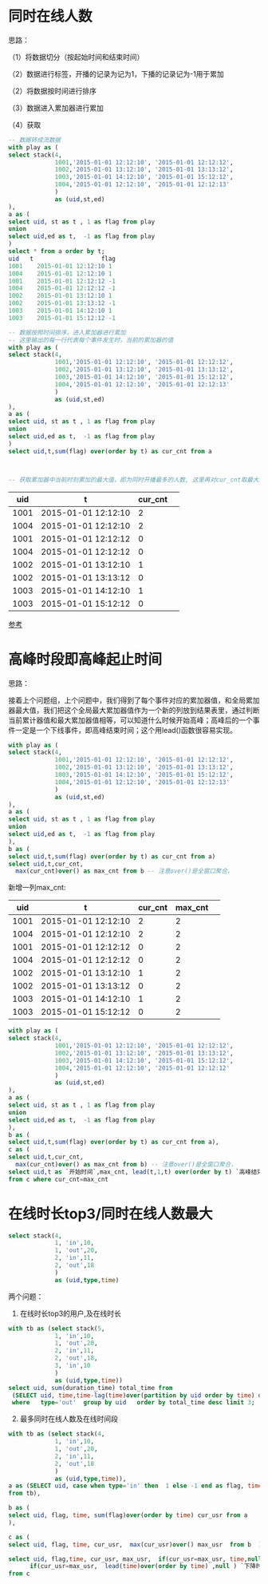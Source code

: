 # 同时在线人数

思路： 

（1）将数据切分（按起始时间和结束时间）

（2）数据进行标签，开播的记录为记为1，下播的记录记为-1用于累加

（2）将数据按时间进行排序

（3）数据进入累加器进行累加

（4）获取  


```sql
-- 数据转成流数据
with play as (
select stack(4,
             1001,'2015-01-01 12:12:10', '2015-01-01 12:12:12',
             1002,'2015-01-01 13:12:10', '2015-01-01 13:13:12',
             1003,'2015-01-01 14:12:10', '2015-01-01 15:12:12',
             1004,'2015-01-01 12:12:10', '2015-01-01 12:12:13'
             ) 
             as (uid,st,ed)
),
a as (
select uid, st as t , 1 as flag from play
union 
select uid,ed as t,  -1 as flag from play
)
select * from a order by t;
uid   t                   flag
1001	2015-01-01 12:12:10	1	
1004	2015-01-01 12:12:10	1	
1001	2015-01-01 12:12:12	-1	
1004	2015-01-01 12:12:12	-1	
1002	2015-01-01 13:12:10	1	
1002	2015-01-01 13:13:12	-1	
1003	2015-01-01 14:12:10	1	
1003	2015-01-01 15:12:12	-1

-- 数据按照时间排序，进入累加器进行累加
-- 这里输出的每一行代表每个事件发生时，当前的累加器的值
with play as (
select stack(4,
             1001,'2015-01-01 12:12:10', '2015-01-01 12:12:12',
             1002,'2015-01-01 13:12:10', '2015-01-01 13:13:12',
             1003,'2015-01-01 14:12:10', '2015-01-01 15:12:12',
             1004,'2015-01-01 12:12:10', '2015-01-01 12:12:13'
             ) 
             as (uid,st,ed)
),
a as (
select uid, st as t , 1 as flag from play
union 
select uid,ed as t,  -1 as flag from play
)
select uid,t,sum(flag) over(order by t) as cur_cnt from a



-- 获取累加器中当前时刻累加的最大值，即为同时开播最多的人数, 这里再对cur_cnt取最大即可
```

| uid  | t                   | cur_cnt |      |
| ---- | ------------------- | ------- | ---- |
| 1001 | 2015-01-01 12:12:10 | 2       |      |
| 1004 | 2015-01-01 12:12:10 | 2       |      |
| 1001 | 2015-01-01 12:12:12 | 0       |      |
| 1004 | 2015-01-01 12:12:12 | 0       |      |
| 1002 | 2015-01-01 13:12:10 | 1       |      |
| 1002 | 2015-01-01 13:13:12 | 0       |      |
| 1003 | 2015-01-01 14:12:10 | 1       |      |
| 1003 | 2015-01-01 15:12:12 | 0       |      |

[参考](https://www.modb.pro/db/334381)

# 高峰时段即高峰起止时间

思路：

接着上个问题组，上个问题中，我们得到了每个事件对应的累加器值，和全局累加器最大值，我们把这个全局最大累加器值作为一个新的列放到结果表里，通过判断当前累计器值和最大累加器值相等，可以知道什么时候开始高峰；高峰后的一个事件一定是一个下线事件，即高峰结束时间；这个用lead()函数很容易实现。

```sql
with play as (
select stack(4,
             1001,'2015-01-01 12:12:10', '2015-01-01 12:12:12',
             1002,'2015-01-01 13:12:10', '2015-01-01 13:13:12',
             1003,'2015-01-01 14:12:10', '2015-01-01 15:12:12',
             1004,'2015-01-01 12:12:10', '2015-01-01 12:12:13'
             ) 
             as (uid,st,ed)
),
a as (
select uid, st as t , 1 as flag from play
union 
select uid,ed as t,  -1 as flag from play
),
b as (
select uid,t,sum(flag) over(order by t) as cur_cnt from a)
select uid,t,cur_cnt,
  max(cur_cnt)over() as max_cnt from b -- 注意over()是全窗口聚合，
```

新增一列max_cnt:

| uid  | t                   | cur_cnt | max_cnt |      |
| ---- | ------------------- | ------- | ------- | ---- |
| 1001 | 2015-01-01 12:12:10 | 2       | 2       |      |
| 1004 | 2015-01-01 12:12:10 | 2       | 2       |      |
| 1001 | 2015-01-01 12:12:12 | 0       | 2       |      |
| 1004 | 2015-01-01 12:12:12 | 0       | 2       |      |
| 1002 | 2015-01-01 13:12:10 | 1       | 2       |      |
| 1002 | 2015-01-01 13:13:12 | 0       | 2       |      |
| 1003 | 2015-01-01 14:12:10 | 1       | 2       |      |
| 1003 | 2015-01-01 15:12:12 | 0       | 2       |      |

```sql
with play as (
select stack(4,
             1001,'2015-01-01 12:12:10', '2015-01-01 12:12:12',
             1002,'2015-01-01 13:12:10', '2015-01-01 13:13:12',
             1003,'2015-01-01 14:12:10', '2015-01-01 15:12:12',
             1004,'2015-01-01 12:12:10', '2015-01-01 12:12:12'
             ) 
             as (uid,st,ed)
),
a as (
select uid, st as t , 1 as flag from play
union 
select uid,ed as t,  -1 as flag from play
),
b as (
select uid,t,sum(flag) over(order by t) as cur_cnt from a),
c as (
select uid,t,cur_cnt,
  max(cur_cnt)over() as max_cnt from b) -- 注意over()是全窗口聚合，
select uid,t as `开始时间`,max_cnt, lead(t,1,t) over(order by t) `高峰结束时间`
from c where cur_cnt=max_cnt


```

# 在线时长top3/同时在线人数最大

```sql
select stack(4,
             1, 'in',10,
             1, 'out',20,
             2, 'in',11,
             2, 'out',18
             ) 
             as (uid,type,time)
```

两个问题：

1. 在线时长top3的用户,及在线时长

```sql
with tb as (select stack(5,
             1, 'in',10,
             1, 'out',20,
             2, 'in',11,
             2, 'out',18,
             3, 'in',10
             ) 
             as (uid,type,time))
select uid, sum(duration_time) total_time from 
 (SELECT uid, time,time-lag(time)over(partition by uid order by time) duration_time ,type from tb )
 where   type='out'  group by uid   order by total_time desc limit 3;
```



2. 最多同时在线人数及在线时间段

```sql
with tb as (select stack(4,
             1, 'in',10,
             1, 'out',20,
             2, 'in',11,
             2, 'out',18
             ) 
             as (uid,type,time)),
a as (SELECT uid, case when type='in' then  1 else -1 end as flag, time 
from tb),

b as (
select uid, flag, time, sum(flag)over(order by time) cur_usr from a 
),

c as (
select uid, flag, time, cur_usr,  max(cur_usr)over() max_usr  from b  )

select uid, flag,time, cur_usr, max_usr,  if(cur_usr=max_usr, time,null) `高峰时间` ,
      if(cur_usr=max_usr,  lead(time)over(order by time) ,null ) `下降时间`
from c 
```

